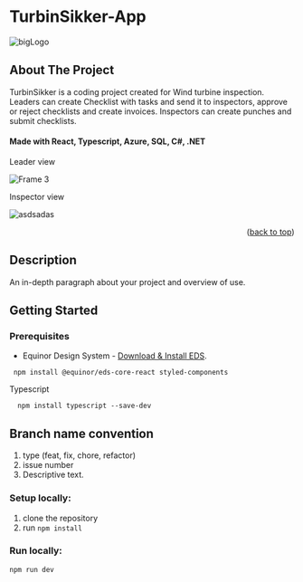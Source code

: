 # TurbinSikker-App


![bigLogo](https://github.com/OptiCorp/TurbinSikker-App/assets/112854862/6d7e0dda-15ae-4a69-a354-f94f340a1862)


## About The Project

TurbinSikker is a coding project created for Wind turbine inspection. 
Leaders can create Checklist with tasks and send it to inspectors, approve or reject checklists and create invoices.
Inspectors can create punches and submit checklists.


#### Made with React, Typescript, Azure, SQL, C#, .NET


Leader view

![Frame 3](https://github.com/OptiCorp/TurbinSikker-App/assets/112854862/33816a94-53c1-4cf7-81f8-391c4f0fe711)


Inspector view



![asdsadas](https://github.com/OptiCorp/TurbinSikker-App/assets/112854862/bf5a5cf0-8ef1-4533-9e01-0d7ef1ee6b5f)


<p align="right">(<a href="#readme-top">back to top</a>)</p>


## Description

An in-depth paragraph about your project and overview of use.

## Getting Started

### Prerequisites
*  Equinor Design System - [Download & Install EDS](https://github.com/equinor/design-system). 
  ``` 
   npm install @equinor/eds-core-react styled-components
  ```
Typescript
```
  npm install typescript --save-dev
  ```



## Branch name convention

1. type (feat, fix, chore, refactor)
2. issue number
3. Descriptive text.

### Setup locally:

1. clone the repository
2. run `npm install`

### Run locally:

```bash
npm run dev
```

